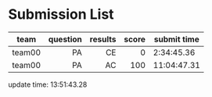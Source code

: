 # Submission List
team    | question  | results  | score | submit time
------|-----:|-----:| ----:|-----
team00 | PA | CE | 0 | 2:34:45.36
team00 | PA | AC | 100 | 11:04:47.31


update time: 13:51:43.28 
